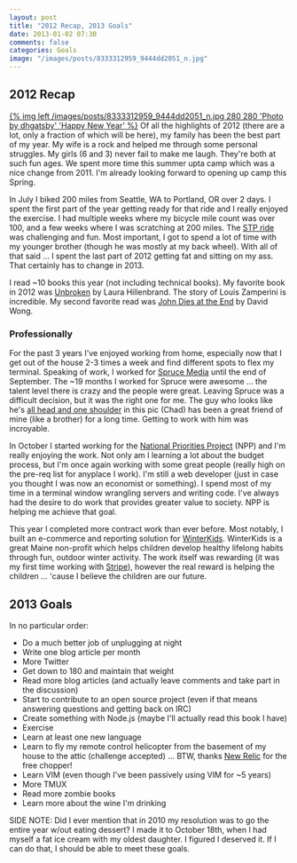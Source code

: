 ```yaml
---
layout: post
title: "2012 Recap, 2013 Goals"
date: 2013-01-02 07:30
comments: false
categories: Goals
image: "/images/posts/8333312959_9444dd2051_n.jpg"
---
```


2012 Recap
----------

[{% img left /images/posts/8333312959_9444dd2051_n.jpg 280 280 'Photo by dhgatsby' 'Happy New Year' %}](http://www.flickr.com/photos/dhgatsby/) Of all the highlights of 2012 (there are a lot, only a fraction of which will be here), my family has been the best part of my year.  My wife is a rock and helped me through some personal struggles.  My girls (6 and 3) never fail to make me laugh.  They're both at such fun ages.  We spent more time this summer upta camp which was a nice change from 2011.  I'm already looking forward to opening up camp this Spring.

<!--more-->

In July I biked 200 miles from Seattle, WA to Portland, OR over 2 days.  I spent the first part of the year getting ready for that ride and I really enjoyed the exercise.  I had multiple weeks where my bicycle mile count was over 100, and a few weeks where I was scratching at 200 miles.  The [STP ride](https://shop.cascade.org/content/events/stp-details) was challenging and fun.  Most important, I got to spend a lot of time with my younger brother (though he was mostly at my back wheel).  With all of that said ... I spent the last part of 2012 getting fat and sitting on my ass.  That certainly has to change in 2013.

I read ~10 books this year (not including technical books).  My favorite book in 2012 was [Unbroken](http://www.amazon.com/Unbroken-World-Survival-Resilience-Redemption/dp/1400064163/ref=sr_1_1?s=books&ie=UTF8&qid=1357156649&sr=1-1&keywords=unbroken) by Laura Hillenbrand.  The story of Louis Zamperini is incredible.  My second favorite read was [John Dies at the End](http://www.amazon.com/John-Dies-End-David-Wong/dp/1250035953/ref=sr_1_1?ie=UTF8&qid=1357156544&sr=8-1&keywords=david+wong+john+dies+at+the+end) by David Wong.


### Professionally

For the past 3 years I've enjoyed working from home, especially now that I get out of the house 2-3 times a week and find different spots to flex my terminal.  Speaking of work, I worked for [Spruce Media](http://sprucemedia.com/) until the end of September.  The ~19 months I worked for Spruce were awesome ... the talent level there is crazy and the people were great.  Leaving Spruce was a difficult decision, but it was the right one for me.  The guy who looks like he's [all head and one shoulder](http://sprucemedia.com/about) in this pic (Chad) has been a great friend of mine (like a brother) for a long time.  Getting to work with him was incroyable.

In October I started working for the [National Priorities Project](http://nationalpriorities.org/) (NPP) and I'm really enjoying the work.  Not only am I learning a lot about the budget process, but I'm once again working with some great people (really high on the pre-req list for anyplace I work).  I'm still a web developer (just in case you thought I was now an economist or something).  I spend most of my time in a terminal window wrangling servers and writing code.  I've always had the desire to do work that provides greater value to society.  NPP is helping me achieve that goal.

This year I completed more contract work than ever before.  Most notably, I built an e-commerce and reporting solution for [WinterKids](https://secure.winterkids.org/).  WinterKids is a great Maine non-profit which helps children develop healthy lifelong habits through fun, outdoor winter activity.  The work itself was rewarding (it was my first time working with [Stripe](http://stripe.com/)), however the real reward is helping the children ... 'cause I believe the children are our future. 

2013 Goals
----------

In no particular order:

* Do a much better job of unplugging at night
* Write one blog article per month
* More Twitter
* Get down to 180 and maintain that weight
* Read more blog articles (and actually leave comments and take part in the discussion)
* Start to contribute to an open source project (even if that means answering questions and getting back on IRC)
* Create something with Node.js (maybe I'll actually read this book I have)
* Exercise
* Learn at least one new language
* Learn to fly my remote control helicopter from the basement of my house to the attic (challenge accepted) ... BTW, thanks [New Relic](http://newrelic.com) for the free chopper!
* Learn VIM (even though I've been passively using VIM for ~5 years)
* More TMUX
* Read more zombie books
* Learn more about the wine I'm drinking

SIDE NOTE: Did I ever mention that in 2010 my resolution was to go the entire year w/out eating dessert?  I made it to October 18th, when I had myself a fat ice cream with my oldest daughter.  I figured I deserved it.  If I can do that, I should be able to meet these goals.
